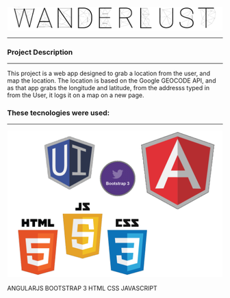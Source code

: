 ![WanderLust](https://github.com/guneetgeesingh/WANDERLUST/blob/master/images/Untitled.png)

---

### Project Description
---
This project is a web app designed to grab a location from the user, and map the location. The location is based on the Google GEOCODE API, and as that app grabs the longitude and latitude, from the addresss typed in from the User, it logs it on a map on a new page. 

### These tecnologies were used:
---
![logos](./images/logos.png)

ANGULARJS
BOOTSTRAP 3
HTML
CSS
JAVASCRIPT

